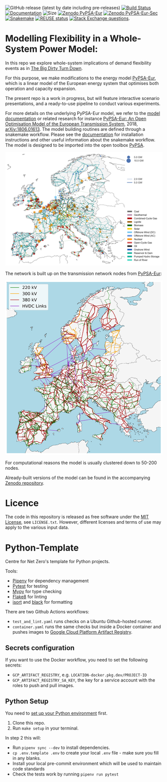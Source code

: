 
[comment]: # (PyPSA README)

<!--
SPDX-FileCopyrightText: 2017-2023 The PyPSA-Eur Authors
SPDX-License-Identifier: CC-BY-4.0
-->

![GitHub release (latest by date including pre-releases)](https://img.shields.io/github/v/release/pypsa/pypsa-eur?include_prereleases)
[![Build Status](https://github.com/pypsa/pypsa-eur/actions/workflows/ci.yaml/badge.svg)](https://github.com/PyPSA/pypsa-eur/actions)
[![Documentation](https://readthedocs.org/projects/pypsa-eur/badge/?version=latest)](https://pypsa-eur.readthedocs.io/en/latest/?badge=latest)
![Size](https://img.shields.io/github/repo-size/pypsa/pypsa-eur)
[![Zenodo PyPSA-Eur](https://zenodo.org/badge/DOI/10.5281/zenodo.3520874.svg)](https://doi.org/10.5281/zenodo.3520874)
[![Zenodo PyPSA-Eur-Sec](https://zenodo.org/badge/DOI/10.5281/zenodo.3938042.svg)](https://doi.org/10.5281/zenodo.3938042)
[![Snakemake](https://img.shields.io/badge/snakemake-≥5.0.0-brightgreen.svg?style=flat)](https://snakemake.readthedocs.io)
[![REUSE status](https://api.reuse.software/badge/github.com/pypsa/pypsa-eur)](https://api.reuse.software/info/github.com/pypsa/pypsa-eur)
[![Stack Exchange questions](https://img.shields.io/stackexchange/stackoverflow/t/pypsa)](https://stackoverflow.com/questions/tagged/pypsa).

# Modelling Flexibility in a Whole-System Power Model:

In this repo we explore whole-system implications of demand flexibility events as in [The Big Dirty Turn Down](https://www.centrefornetzero.org/work/energy-flexibility-domestic-research-octopus-energy/).

For this purpose, we make modifications to the energy model [PyPSA-Eur](github.com/pypsa/pypsa-eur), which is a linear model of the European energy system that optimises both operation and capacity expansion.

The present repo is a work in progress, but will feature interactive scenario presentations, and a ready-to-use pipeline to conduct various experiments.

For more details on the underlying PyPSA-Eur model, we refer to the [model documentation](https://pypsa-eur.readthedocs.io) or related research for instance [PyPSA-Eur: An Open Optimisation Model of the European Transmission System](https://arxiv.org/abs/1806.01613), 2018, [arXiv:1806.01613](https://arxiv.org/abs/1806.01613). The model building routines are defined through a snakemake workflow.  Please see the [documentation](https://pypsa-eur.readthedocs.io/) for installation instructions and other useful information about the snakemake workflow. The model is designed to be imported into the open toolbox [PyPSA](https://github.com/PyPSA/PyPSA).

![PyPSA-Eur Grid Model](doc/img/elec.png)

The network is built up on the transmission network nodes from [PyPSA-Eur](https://github.com/PyPSA/pypsa-eur):

![network diagram](https://github.com/PyPSA/pypsa-eur/blob/master/doc/img/base.png?raw=true)

For computational reasons the model is usually clustered down
to 50-200 nodes.

Already-built versions of the model can be found in the accompanying [Zenodo
repository](https://doi.org/10.5281/zenodo.3601881).


# Licence

The code in this repository is released as free software under the [MIT License](https://opensource.org/licenses/MIT), see `LICENSE.txt`.  However, different licenses and terms of use may apply to the various input data.

[comment]: # (CentreForNetZero Python template)

# Python-Template

Centre for Net Zero's template for Python projects.

Tools:

* [Pipenv](https://github.com/pypa/pipenv) for dependency management
* [Pytest](https://github.com/pytest-dev/pytest/) for testing
* [Mypy](https://mypy.readthedocs.io/en/stable/) for type checking
* [Flake8](https://flake8.pycqa.org/en/latest/) for linting
* [isort](https://github.com/PyCQA/isort) and [black](https://github.com/psf/black) for formatting

There are two Github Actions workflows:

* `test_and_lint.yaml` runs checks on a Ubuntu Github-hosted runner.
* `container.yaml` runs the same checks but inside a Docker container and pushes images to [Google Cloud Platform Artifact Registry](https://cloud.google.com/artifact-registry).

## Secrets configuration

If you want to use the Docker workflow, you need to set the following secrets:

* `GCP_ARTIFACT_REGISTRY`, e.g. `LOCATION-docker.pkg.dev/PROJECT-ID`
* `GCP_ARTIFACT_REGISTRY_SA_KEY`, the key for a service account with the roles to push and pull images.

## Python Setup

You need to [set up your Python environment](https://docs.google.com/document/d/1Tg0eKalqOp-IJEeH7aShc9fYF5zn95H6jxEk25BLLUE/) first.

1. Clone this repo.
2. Run `make setup` in your terminal.

In step 2 this will:

* Run `pipenv sync --dev` to install dependencies.
* `cp .env.template .env` to create your local `.env` file - make sure you fill in any blanks.
* Install your local pre-commit environment which will be used to maintain code standards
* Check the tests work by running `pipenv run pytest`